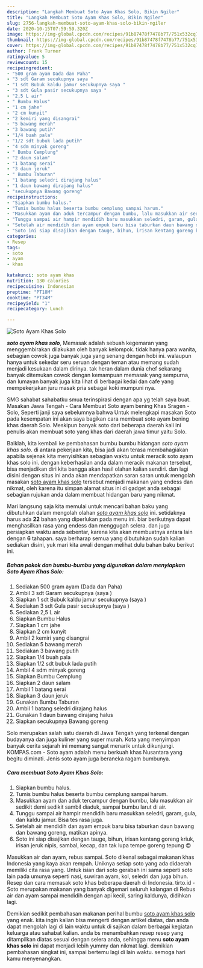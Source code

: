 ```yaml
---
description: "Langkah Membuat Soto Ayam Khas Solo, Bikin Ngiler"
title: "Langkah Membuat Soto Ayam Khas Solo, Bikin Ngiler"
slug: 2756-langkah-membuat-soto-ayam-khas-solo-bikin-ngiler
date: 2020-10-15T07:59:59.320Z
image: https://img-global.cpcdn.com/recipes/91b87478f7478b77/751x532cq70/soto-ayam-khas-solo-foto-resep-utama.jpg
thumbnail: https://img-global.cpcdn.com/recipes/91b87478f7478b77/751x532cq70/soto-ayam-khas-solo-foto-resep-utama.jpg
cover: https://img-global.cpcdn.com/recipes/91b87478f7478b77/751x532cq70/soto-ayam-khas-solo-foto-resep-utama.jpg
author: Frank Turner
ratingvalue: 5
reviewcount: 15
recipeingredient:
- "500 gram ayam Dada dan Paha"
- "3 sdt Garam secukupnya saya "
- "1 sdt Bubuk kaldu jamur secukupnya saya "
- "3 sdt Gula pasir secukupnya saya "
- "2,5 L air"
- " Bumbu Halus"
- "1 cm jahe"
- "2 cm kunyit"
- "2 kemiri yang disangrai"
- "5 bawang merah"
- "3 bawang putih"
- "1/4 buah pala"
- "1/2 sdt bubuk lada putih"
- "4 sdm minyak goreng"
- " Bumbu Cemplung"
- "2 daun salam"
- "1 batang serai"
- "3 daun jeruk"
- " Bumbu Taburan"
- "1 batang seledri dirajang halus"
- "1 daun bawang dirajang halus"
- "secukupnya Bawang goreng"
recipeinstructions:
- "Siapkan bumbu halus."
- "Tumis bumbu halus beserta bumbu cemplung sampai harum."
- "Masukkan ayam dan aduk tercampur dengan bumbu, lalu masukkan air sedikit demi sedikit sambil diaduk, sampai bumbu larut di air."
- "Tunggu sampai air hampir mendidih baru masukkan seledri, garam, gula, dan kaldu jamur. Bisa tes rasa juga."
- "Setelah air mendidih dan ayam empuk baru bisa taburkan daun bawang dan bawang goreng, matikan apinya."
- "Soto ini siap disajikan dengan tauge, bihun, irisan kentang goreng kriuk, irisan jeruk nipis, sambal, kecap, dan tak lupa tempe goreng tepung 😍"
categories:
- Resep
tags:
- soto
- ayam
- khas

katakunci: soto ayam khas 
nutrition: 130 calories
recipecuisine: Indonesian
preptime: "PT18M"
cooktime: "PT34M"
recipeyield: "1"
recipecategory: Lunch

---
```



![Soto Ayam Khas Solo](https://img-global.cpcdn.com/recipes/91b87478f7478b77/751x532cq70/soto-ayam-khas-solo-foto-resep-utama.jpg)

<b><i>soto ayam khas solo</i></b>, Memasak adalah sebuah kegemaran yang menggembirakan dilakukan oleh banyak kelompok. tidak hanya para wanita, sebagian cowok juga banyak juga yang senang dengan hobi ini. walaupun hanya untuk sekedar seru seruan dengan teman atau memang sudah menjadi kesukaan dalam dirinya. tak heran dalam dunia chef sekarang banyak ditemukan cowok dengan kemampuan memasak yang sempurna, dan lumayan banyak juga kita lihat di berbagai kedai dan cafe yang mempekerjakan juru masak pria sebagai koki mumpuni nya.

SMG sahabat sahabatku smua terinspirasi dengan apa yg telah saya buat. Masakan Jawa Tengah - Cara Membuat Soto ayam bening Khas Sragen - Solo, Seperti janji saya sebelumnya bahwa Untuk melengkapi masakan Soto pada kesempatan ini akan saya bagikan cara membuat soto ayam bening khas daerah Solo. Meskipun banyak soto dari beberapa daerah kali ini penulis akan membuat soto yang khas dari daerah jawa timur yaitu Solo.

Baiklah, kita kembali ke pembahasan bumbu bumbu hidangan <i>soto ayam khas solo</i>. di antara pekerjaan kita, bisa jadi akan terasa membahagiakan apabila sejenak kita menyisihkan sebagian waktu untuk meracik soto ayam khas solo ini. dengan keberhasilan anda dalam meracik makanan tersebut, bisa menjadikan diri kita bangga akan hasil olahan kalian sendiri. dan lagi disini dengan situs ini anda akan mendapatkan saran saran untuk mengolah masakan <u>soto ayam khas solo</u> tersebut menjadi makanan yang endess dan nikmat, oleh karena itu simpan alamat situs ini di gadget anda sebagai sebagian rujukan anda dalam membuat hidangan baru yang nikmat.


Mari langsung saja kita memulai untuk mencari bahan baku yang dibutuhkan dalam mengolah olahan <u><i>soto ayam khas solo</i></u> ini. setidaknya harus ada <b>22</b> bahan yang diperlukan pada menu ini. biar berikutnya dapat menghasilkan rasa yang endess dan menggugah selera. dan juga persiapkan waktu anda sebentar, karena kita akan membuatnya antara lain dengan <b>6</b> tahapan. saya berharap semua yang dibutuhkan sudah kalian sediakan disini, yuk mari kita awali dengan melihat dulu bahan baku berikut ini.

<!--inarticleads1-->

##### Bahan pokok dan bumbu-bumbu yang digunakan dalam menyiapkan Soto Ayam Khas Solo:

1. Sediakan 500 gram ayam (Dada dan Paha)
1. Ambil 3 sdt Garam secukupnya (saya )
1. Siapkan 1 sdt Bubuk kaldu jamur secukupnya (saya )
1. Sediakan 3 sdt Gula pasir secukupnya (saya )
1. Sediakan 2,5 L air
1. Siapkan  Bumbu Halus
1. Siapkan 1 cm jahe
1. Siapkan 2 cm kunyit
1. Ambil 2 kemiri yang disangrai
1. Sediakan 5 bawang merah
1. Sediakan 3 bawang putih
1. Siapkan 1/4 buah pala
1. Siapkan 1/2 sdt bubuk lada putih
1. Ambil 4 sdm minyak goreng
1. Siapkan  Bumbu Cemplung
1. Siapkan 2 daun salam
1. Ambil 1 batang serai
1. Siapkan 3 daun jeruk
1. Gunakan  Bumbu Taburan
1. Ambil 1 batang seledri dirajang halus
1. Gunakan 1 daun bawang dirajang halus
1. Siapkan secukupnya Bawang goreng


Solo merupakan salah satu daerah di Jawa Tengah yang terkenal dengan budayanya dan juga kuliner yang super murah. Kota yang menyimpan banyak cerita sejarah ini memang sangat menarik untuk dikunjungi. KOMPAS.com - Soto ayam adalah menu berkuah khas Nusantara yang begitu diminati. Jenis soto ayam juga beraneka ragam bumbunya. 

<!--inarticleads2-->

##### Cara membuat Soto Ayam Khas Solo:

1. Siapkan bumbu halus.
1. Tumis bumbu halus beserta bumbu cemplung sampai harum.
1. Masukkan ayam dan aduk tercampur dengan bumbu, lalu masukkan air sedikit demi sedikit sambil diaduk, sampai bumbu larut di air.
1. Tunggu sampai air hampir mendidih baru masukkan seledri, garam, gula, dan kaldu jamur. Bisa tes rasa juga.
1. Setelah air mendidih dan ayam empuk baru bisa taburkan daun bawang dan bawang goreng, matikan apinya.
1. Soto ini siap disajikan dengan tauge, bihun, irisan kentang goreng kriuk, irisan jeruk nipis, sambal, kecap, dan tak lupa tempe goreng tepung 😍


Masukkan air dan ayam, rebus sampai. Soto dikenal sebagai makanan khas Indonesia yang kaya akan rempah. Uniknya setiap soto yang ada didaerah memiliki cita rasa yang. Untuk isian dari soto gerabah ini sama seperti soto lain pada umunya seperti nasi, suwiran ayam, kol, seledri dan juga bihun. Resep dan cara memasak soto khas beberapa daerah di Indonesia. tirto.id - Soto merupakan makanan yang banyak digemari seluruh kalangan di Rebus air dan ayam sampai mendidih dengan api kecil, saring kaldunya, didihkan lagi. 

Demikian sedikit pembahasan makanan perihal bumbu <u>soto ayam khas solo</u> yang enak. kita ingin kalian bisa mengerti dengan artikel diatas, dan anda dapat mengolah lagi di lain waktu untuk di sajikan dalam berbagai kegiatan keluarga atau sahabat kalian. anda bs menambahkan resep resep yang ditampilkan diatas sesuai dengan selera anda, sehingga menu <b>soto ayam khas solo</b> ini dapat menjadi lebih yummy dan nikmat lagi. demikian pembahasan singkat ini, sampai bertemu lagi di lain waktu. semoga hari kamu menyenangkan.
